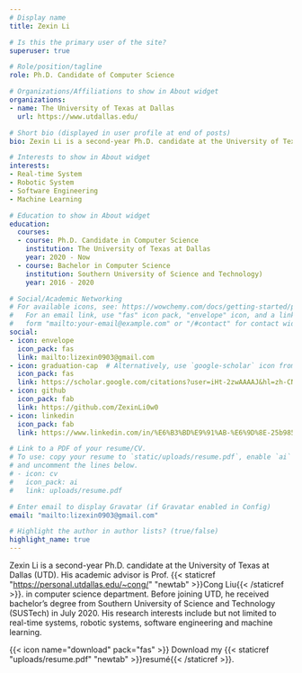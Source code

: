 ```yaml
---
# Display name
title: Zexin Li

# Is this the primary user of the site?
superuser: true

# Role/position/tagline
role: Ph.D. Candidate of Computer Science

# Organizations/Affiliations to show in About widget
organizations:
- name: The University of Texas at Dallas
  url: https://www.utdallas.edu/

# Short bio (displayed in user profile at end of posts)
bio: Zexin Li is a second-year Ph.D. candidate at the University of Texas at Dallas (UTD). His academic advisor is Prof. Cong Liu in computer science department. Before joining UTD, he received bachelor’s degree from Southern University of Science and Technology (SUSTech) in July 2020. His research interests include but not limited to real-time systems, robotic systems, software engineering and machine learning.

# Interests to show in About widget
interests:
- Real-time System
- Robotic System
- Software Engineering
- Machine Learning

# Education to show in About widget
education:
  courses:
  - course: Ph.D. Candidate in Computer Science
    institution: The University of Texas at Dallas
    year: 2020 - Now
  - course: Bachelor in Computer Science
    institution: Southern University of Science and Technology)
    year: 2016 - 2020

# Social/Academic Networking
# For available icons, see: https://wowchemy.com/docs/getting-started/page-builder/#icons
#   For an email link, use "fas" icon pack, "envelope" icon, and a link in the
#   form "mailto:your-email@example.com" or "/#contact" for contact widget.
social:
- icon: envelope
  icon_pack: fas
  link: mailto:lizexin0903@gmail.com
- icon: graduation-cap  # Alternatively, use `google-scholar` icon from `ai` icon pack
  icon_pack: fas
  link: https://scholar.google.com/citations?user=iHt-2zwAAAAJ&hl=zh-CN
- icon: github
  icon_pack: fab
  link: https://github.com/ZexinLi0w0
- icon: linkedin
  icon_pack: fab
  link: https://www.linkedin.com/in/%E6%B3%BD%E9%91%AB-%E6%9D%8E-25b985185/

# Link to a PDF of your resume/CV.
# To use: copy your resume to `static/uploads/resume.pdf`, enable `ai` icons in `params.toml`, 
# and uncomment the lines below.
# - icon: cv
#   icon_pack: ai
#   link: uploads/resume.pdf

# Enter email to display Gravatar (if Gravatar enabled in Config)
email: "mailto:lizexin0903@gmail.com"

# Highlight the author in author lists? (true/false)
highlight_name: true
---
```


Zexin Li is a second-year Ph.D. candidate at the University of Texas at Dallas (UTD). His academic advisor is Prof. {{< staticref "https://personal.utdallas.edu/~cong/" "newtab" >}}Cong Liu{{< /staticref >}}. in computer science department. Before joining UTD, he received bachelor’s degree from Southern University of Science and Technology (SUSTech) in July 2020. His research interests include but not limited to real-time systems, robotic systems, software engineering and machine learning.

{{< icon name="download" pack="fas" >}} Download my {{< staticref "uploads/resume.pdf" "newtab" >}}resumé{{< /staticref >}}.
